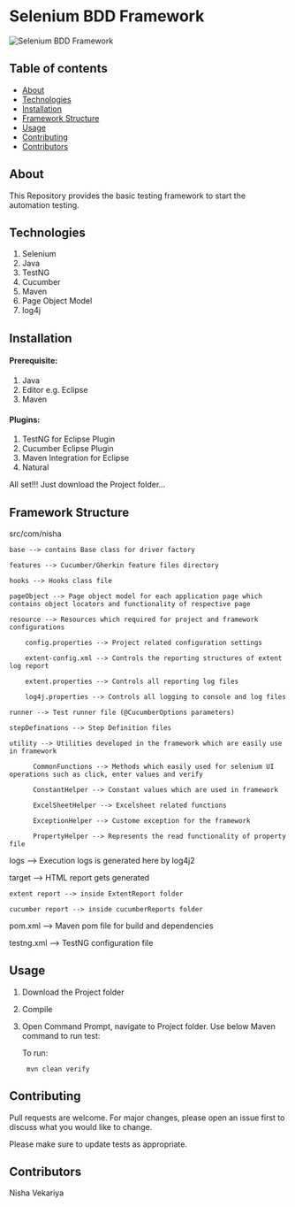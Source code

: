 # Selenium BDD Framework
![Selenium BDD Framework](https://github.com/NisVek-Automation/NisVek-Automation/blob/main/SeleniumBDD.gif)




## Table of contents
* [About](#about)
* [Technologies](#technologies)
* [Installation](#installation)
* [Framework Structure](#framework-structure)
* [Usage](#usage)
* [Contributing](#contributing)
* [Contributors](#contributors)

## About
This Repository provides the basic testing framework to start the automation testing.

## Technologies
1. Selenium
2. Java
3. TestNG
4. Cucumber
6. Maven
7. Page Object Model
8. log4j

## Installation

#### Prerequisite:

1. Java
2. Editor e.g. Eclipse
3. Maven

#### Plugins:

1. TestNG for Eclipse Plugin
2. Cucumber Eclipse Plugin
3. Maven Integration for Eclipse
4. Natural

All set!!! Just download the Project folder...

## Framework Structure

src/com/nisha

	base --> contains Base class for driver factory
	
	features --> Cucumber/Gherkin feature files directory
	
	hooks --> Hooks class file
	
	pageObject --> Page object model for each application page which contains object locators and functionality of respective page
	
	resource --> Resources which required for project and framework configurations
	
		config.properties --> Project related configuration settings
	
		extent-config.xml --> Controls the reporting structures of extent log report
		
		extent.properties --> Controls all reporting log files
	
		log4j.properties --> Controls all logging to console and log files
	
	runner --> Test runner file (@CucumberOptions parameters)
	
	stepDefinations --> Step Definition files
	
	utility --> Utilities developed in the framework which are easily use in framework
	
	      CommonFunctions --> Methods which easily used for selenium UI operations such as click, enter values and verify
	      
	      ConstantHelper --> Constant values which are used in framework
	      
	      ExcelSheetHelper --> Excelsheet related functions
	      
	      ExceptionHelper --> Custome exception for the framework
	      
	      PropertyHelper --> Represents the read functionality of property file

logs --> Execution logs is generated here by log4j2

target --> HTML report gets generated

	extent report --> inside ExtentReport folder
	
	cucumber report --> inside cucumberReports folder
	
pom.xml --> Maven pom file for build and dependencies

testng.xml --> TestNG configuration file

## Usage

1. Download the Project folder

2. Compile

3. Open Command Prompt, navigate to Project folder. Use below Maven command to run test:

	To run:
	
		mvn clean verify

## Contributing

Pull requests are welcome. For major changes, please open an issue first to discuss what you would like to change.

Please make sure to update tests as appropriate.

## Contributors

Nisha Vekariya
